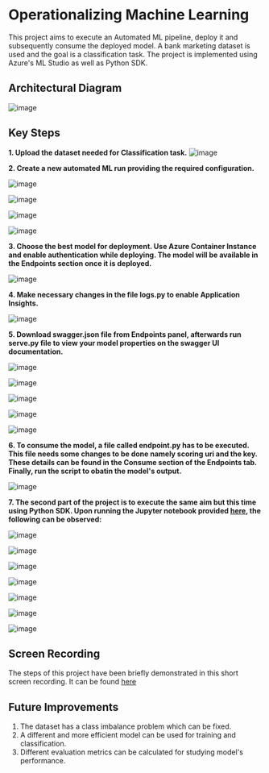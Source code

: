 # Operationalizing Machine Learning

This project aims to execute an Automated ML pipeline, deploy it and subsequently consume the deployed model. A bank marketing dataset is used and the goal is a classification task. The project is implemented using Azure's ML Studio as well as Python SDK. 

## Architectural Diagram

![image](https://github.com/gunisha30/Azure-MlOps/blob/main/Screenshots/flowchart.png)

## Key Steps

**1. Upload the dataset needed for Classification task.**
![image](https://github.com/gunisha30/Azure-MlOps/blob/main/Screenshots/dataset.png)


**2. Create a new automated ML run providing the required configuration.**

![image](https://github.com/gunisha30/Azure-MlOps/blob/main/Screenshots/automlrundetails.png)

![image](https://github.com/gunisha30/Azure-MlOps/blob/main/Screenshots/automlrundetails2.png)

![image](https://github.com/gunisha30/Azure-MlOps/blob/main/Screenshots/automlrunmodels.png)

![image](https://github.com/gunisha30/Azure-MlOps/blob/main/Screenshots/best-model-accuracy.png)


**3. Choose the best model for deployment. Use Azure Container Instance and enable authentication while deploying. The model will be available in the Endpoints section once it is deployed.**

![image](https://github.com/gunisha30/Azure-MlOps/blob/main/Screenshots/deploy-success.png)


**4. Make necessary changes in the file logs.py to enable Application Insights.** 

![image](https://github.com/gunisha30/Azure-MlOps/blob/main/Screenshots/proof%20of%20app%20insight.png)


**5. Download swagger.json file from Endpoints panel, afterwards run serve.py file to view your model properties on the swagger UI documentation.**

![image](https://github.com/gunisha30/Azure-MlOps/blob/main/Screenshots/docker%20image.png)

![image](https://github.com/gunisha30/Azure-MlOps/blob/main/Screenshots/logspyfile.png)

![image](https://github.com/gunisha30/Azure-MlOps/blob/main/Screenshots/swaggersh.png)

![image](https://github.com/gunisha30/Azure-MlOps/blob/main/Screenshots/service-inputs-swagger.png)

![image](https://github.com/gunisha30/Azure-MlOps/blob/main/Screenshots/swagger-deployedmodel.png)


**6. To consume the model, a file called endpoint.py has to be executed. This file needs some changes to be done namely scoring uri and the key. These details can be found in the Consume section of the Endpoints tab. Finally, run the script to obatin the model's output.**

![image](https://github.com/gunisha30/Azure-MlOps/blob/main/Screenshots/endpointpyfile.png)


**7. The second part of the project is to execute the same aim but this time using Python SDK. Upon running the Jupyter notebook provided [here](https://github.com/gunisha30/Azure-MlOps/blob/main/aml-pipelines-with-automated-machine-learning-step.ipynb), the following can be observed:** 

![image](https://github.com/gunisha30/Azure-MlOps/blob/main/Screenshots/pipeline1.png)

![image](https://github.com/gunisha30/Azure-MlOps/blob/main/Screenshots/pipeline2.png)

![image](https://github.com/gunisha30/Azure-MlOps/blob/main/Screenshots/pipelines%20finished.png)

![image](https://github.com/gunisha30/Azure-MlOps/blob/main/Screenshots/pipeline%20finished%20jupy%20nb.png)

![image](https://github.com/gunisha30/Azure-MlOps/blob/main/Screenshots/jupynb.png)

![image](https://github.com/gunisha30/Azure-MlOps/blob/main/Screenshots/jupynb%20run%20details.png)

![image](https://github.com/gunisha30/Azure-MlOps/blob/main/Screenshots/restendpoint.png)

## Screen Recording
The steps of this project have been briefly demonstrated in this short screen recording. It can be found [here](https://drive.google.com/file/d/111UbZK_HRux3Z7MkVkE4YsOn6PAH-B5N/view?usp=sharing)

## Future Improvements
1. The dataset has a class imbalance problem which can be fixed.
2. A different and more efficient model can be used for training and classification.
3. Different evaluation metrics can be calculated for studying model's performance.
